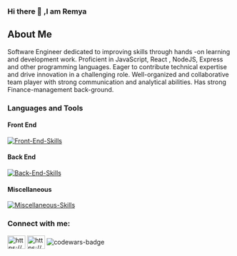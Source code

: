 ### Hi there 👋 ,I am Remya
<h2> About Me </h2>
<p align="left">Software Engineer dedicated to improving skills through hands -on learning and development work. Proficient in JavaScript, React , NodeJS, Express and other programming languages. Eager to contribute technical expertise and drive innovation in a challenging role. Well-organized and collaborative team player with strong communication and analytical abilities. Has strong Finance-management back-ground.</p>


<h3>Languages and Tools</h3>

#### Front End
[![Front-End-Skills](https://skills.thijs.gg/icons?i=ts,js,react,materialui&theme=light)](https://skills.thijs.gg)
#### Back End
[![Back-End-Skills](https://skills.thijs.gg/icons?i=nodejs,express,mysql,postgres&theme=light)](https://skills.thijs.gg)
#### Miscellaneous
[![Miscellaneous-Skills](https://skills.thijs.gg/icons?i=git,github,figma&theme=light)](https://skills.thijs.gg)
<h3 align="left">Connect with me:</h3>
<p align="left">
<a href="https://www.linkedin.com/in/remyamm/" target="blank"><img align="center" src="https://raw.githubusercontent.com/rahuldkjain/github-profile-readme-generator/master/src/images/icons/Social/linked-in-alt.svg" alt="https://www.linkedin.com/in/remyamm/" height="30" width="40" /></a>
<a href="https://www.hackerrank.com/https://www.hackerrank.com/remyajinil" target="blank"><img align="center" src="https://raw.githubusercontent.com/rahuldkjain/github-profile-readme-generator/master/src/images/icons/Social/hackerrank.svg" alt="https://www.hackerrank.com/remyajinil" height="30" width="40" /></a>
  <img align="center" src="https://www.codewars.com/users/RemyaManoharan/badges/micro" alt="codewars-badge" />
</p>


